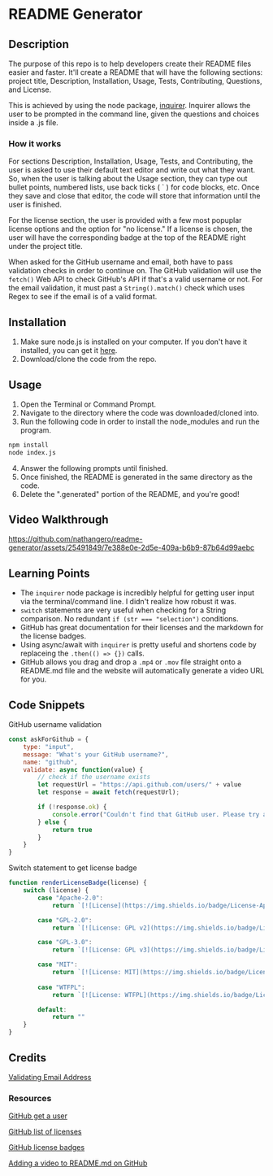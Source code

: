 # README Generator

## Description

The purpose of this repo is to help developers create their README files easier and faster. It'll create a README that will have the following sections: project title, Description, Installation, Usage, Tests, Contributing, Questions, and License.

This is achieved by using the node package, [inquirer](https://www.npmjs.com/package/inquirer). Inquirer allows the user to be prompted in the command line, given the questions and choices inside a .js file.

### How it works

For sections Description, Installation, Usage, Tests, and Contributing, the user is asked to use their default text editor and write out what they want. So, when the user is talking about the Usage section, they can type out bullet points, numbered lists, use back ticks ( ` ) for code blocks, etc. Once they save and close that editor, the code will store that information until the user is finished.

For the license section, the user is provided with a few most popuplar license options and the option for "no license." If a license is chosen, the user will have the corresponding badge at the top of the README right under the project title.

When asked for the GitHub username and email, both have to pass validation checks in order to continue on. The GitHub validation will use the ```fetch()``` Web API to check GitHub's API if that's a valid username or not. For the email validation, it must past a ```String().match()``` check which uses Regex to see if the email is of a valid format.

## Installation

1. Make sure node.js is installed on your computer. If you don't have it installed, you can get it [here](https://nodejs.org/en/download).
2. Download/clone the code from the repo.

## Usage

1. Open the Terminal or Command Prompt.
2. Navigate to the directory where the code was downloaded/cloned into.
3. Run the following code in order to install the node_modules and run the program.

```bash
npm install
node index.js
```

4. Answer the following prompts until finished.
5. Once finished, the README is generated in the same directory as the code. 
6. Delete the ".generated" portion of the README, and you're good!

## Video Walkthrough

https://github.com/nathangero/readme-generator/assets/25491849/7e388e0e-2d5e-409a-b6b9-87b64d99aebc


## Learning Points

- The ```inquirer``` node package is incredibly helpful for getting user input via the terminal/command line. I didn't realize how robust it was.
- ```switch``` statements are very useful when checking for a String comparison. No redundant ```if (str === "selection")``` conditions.
- GitHub has great documentation for their licenses and the markdown for the license badges.
- Using async/await with ```inquirer``` is pretty useful and shortens code by replaceing the ```.then(() => {})``` calls.
- GitHub allows you drag and drop a ```.mp4``` or ```.mov``` file straight onto a README.md file and the website will automatically generate a video URL for you.

## Code Snippets

GitHub username validation
```js
const askForGithub = {
    type: "input",
    message: "What's your GitHub username?",
    name: "github",
    validate: async function(value) {
        // check if the username exists
        let requestUrl = "https://api.github.com/users/" + value
        let response = await fetch(requestUrl);

        if (!response.ok) {
            console.error("Couldn't find that GitHub user. Please try again");
        } else {
            return true
        }
    }
}
```

Switch statement to get license badge
```js
function renderLicenseBadge(license) {
    switch (license) {
        case "Apache-2.0":
            return `[![License](https://img.shields.io/badge/License-Apache_2.0-blue.svg)](${renderLicenseLink(license)})`

        case "GPL-2.0":
            return `[![License: GPL v2](https://img.shields.io/badge/License-GPL_v2-blue.svg)](${renderLicenseLink(license)})`

        case "GPL-3.0":
            return `[![License: GPL v3](https://img.shields.io/badge/License-GPLv3-blue.svg)](${renderLicenseLink(license)})`

        case "MIT":
            return `[![License: MIT](https://img.shields.io/badge/License-MIT-yellow.svg)](${renderLicenseLink(license)})`
            
        case "WTFPL":
            return `[![License: WTFPL](https://img.shields.io/badge/License-WTFPL-brightgreen.svg)](${renderLicenseLink(license)})`

        default:
            return ""
    }
}
```

## Credits

[Validating Email Address](https://stackoverflow.com/a/46181)

### Resources

[GitHub get a user](https://docs.github.com/en/rest/users/users?apiVersion=2022-11-28#get-a-user)

[GitHub list of licenses](https://docs.github.com/en/repositories/managing-your-repositorys-settings-and-features/customizing-your-repository/licensing-a-repository)

[GitHub license badges](https://gist.github.com/lukas-h/2a5d00690736b4c3a7ba#apache-20-license)

[Adding a video to README.md on GitHub](https://www.geeksforgeeks.org/how-to-add-videos-on-readme-md-file-in-a-github-repository/)